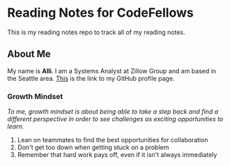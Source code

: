 # Reading Notes for CodeFellows

This is my reading notes repo to track all of my reading notes. 

## About Me

My name is **Alli**. I am a Systems Analyst at Zillow Group and am based in the Seattle area. [This](https://github.com/atjader10) is the link to my GitHub profile page. 

### Growth Mindset

*To me, growth mindset is about being able to take a step back and find a different perspective in order to see challenges as exciting opportunities to learn.*

1. Lean on teammates to find the best opportunities for collaboration
2. Don't get too down when getting stuck on a problem
3. Remember that hard work pays off, even if it isn't always immediately
